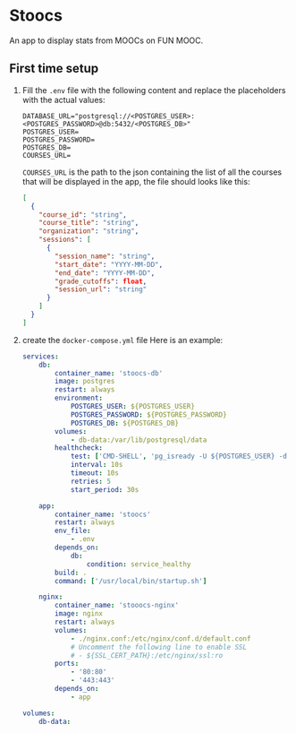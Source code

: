 # Stoocs
An app to display stats from MOOCs on FUN MOOC.

## First time setup
1. Fill the `.env` file with the following content and replace the placeholders with the actual values:
   ```plaintext
   DATABASE_URL="postgresql://<POSTGRES_USER>:<POSTGRES_PASSWORD>@db:5432/<POSTGRES_DB>"
   POSTGRES_USER=
   POSTGRES_PASSWORD=
   POSTGRES_DB=
   COURSES_URL=
   ```
   `COURSES_URL` is the path to the json containing the list of all the courses that will be displayed in the app, the file should looks like this:
   
   ```json
   [
     {
       "course_id": "string",
       "course_title": "string",
       "organization": "string",
       "sessions": [
         {
           "session_name": "string",
           "start_date": "YYYY-MM-DD",
           "end_date": "YYYY-MM-DD",
           "grade_cutoffs": float,
           "session_url": "string"
         }
       ]
     }
   ]
   ```

2. create the `docker-compose.yml` file
   Here is an example:
   
   ```yml
   services:
       db:
           container_name: 'stoocs-db'
           image: postgres
           restart: always
           environment:
               POSTGRES_USER: ${POSTGRES_USER}
               POSTGRES_PASSWORD: ${POSTGRES_PASSWORD}
               POSTGRES_DB: ${POSTGRES_DB}
           volumes:
               - db-data:/var/lib/postgresql/data
           healthcheck:
               test: ['CMD-SHELL', 'pg_isready -U ${POSTGRES_USER} -d ${POSTGRES_DB}']
               interval: 10s
               timeout: 10s
               retries: 5
               start_period: 30s
   
       app:
           container_name: 'stoocs'
           restart: always
           env_file:
               - .env
           depends_on:
               db:
                   condition: service_healthy
           build: .
           command: ['/usr/local/bin/startup.sh']
   
       nginx:
           container_name: 'stooocs-nginx'
           image: nginx
           restart: always
           volumes:
               - ./nginx.conf:/etc/nginx/conf.d/default.conf
               # Uncomment the following line to enable SSL
               # - ${SSL_CERT_PATH}:/etc/nginx/ssl:ro
           ports:
               - '80:80'
               - '443:443'
           depends_on:
               - app
   
   volumes:
       db-data:
   
   ```
